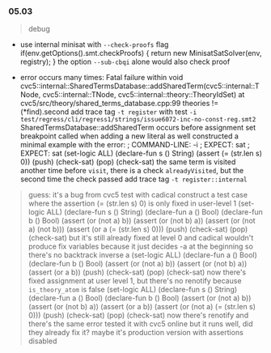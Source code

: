 ### 05.03

> debug

- use internal minisat with `--check-proofs` flag
    if(env.getOptions().smt.checkProofs) {
      return new MinisatSatSolver(env, registry);
    }
  the option `--sub-cbqi` alone would also check proof

- error occurs many times:
    Fatal failure within void cvc5::internal::SharedTermsDatabase::addSharedTerm(cvc5::internal::TNode, cvc5::internal::TNode, cvc5::internal::theory::TheoryIdSet) at cvc5/src/theory/shared_terms_database.cpp:99 theories != (*find).second
  add trace tag `-t register`
  with test `-i test/regress/cli/regress1/strings/issue6072-inc-no-const-reg.smt2`
    SharedTermsDatabase::addSharedTerm
  occurs before assignment
  set breakpoint
  called when adding a new literal as well
  constructed a minimal example with the error:
    ; COMMAND-LINE: -i
    ; EXPECT: sat
    ; EXPECT: sat
    (set-logic ALL)
    (declare-fun s () String)
    (assert (= (str.len s) 0))
    (push)
    (check-sat)
    (pop)
    (check-sat)
  the same term is visited another time
  before `visit`, there is a check `alreadyVisited`, but the second time the check passed
  add trace tag `-t register::internal`
> guess: it's a bug from cvc5
  test with cadical
  construct a test case where the assertion (= (str.len s) 0) is only fixed in user-level 1
    (set-logic ALL)
    (declare-fun s () String)
    (declare-fun a () Bool)
    (declare-fun b () Bool)
    (assert (or (not a) b))
    (assert (or (not b) a))
    (assert (or (not a) (not b)))
    (assert (or a (= (str.len s) 0)))
    (push)
    (check-sat)
    (pop)
    (check-sat)
  but it's still already fixed at level 0
  and cadical wouldn't produce fix variables because it just decides -a at the beginning so there's no backtrack
  inverse a
    (set-logic ALL)
    (declare-fun a () Bool)
    (declare-fun b () Bool)
    (assert (or (not a) b))
    (assert (or (not b) a))
    (assert (or a b))
    (push)
    (check-sat)
    (pop)
    (check-sat)
  now there's fixed assignment at user level 1, but there's no renotify
  because `is_theory_atom` is false
    (set-logic ALL)
    (declare-fun s () String)
    (declare-fun a () Bool)
    (declare-fun b () Bool)
    (assert (or (not a) b))
    (assert (or (not b) a))
    (assert (or a b))
    (assert (or (not a) (= (str.len s) 0)))
    (push)
    (check-sat)
    (pop)
    (check-sat)
  now there's renotify
  and there's the same error
  tested it with cvc5 online but it runs well, did they already fix it?
  maybe it's production version with assertions disabled
